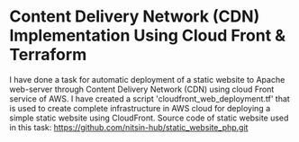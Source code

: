 # Content Delivery Network (CDN) Implementation Using Cloud Front & Terraform
I have done a task for automatic deployment of a static website to Apache web-server through Content Delivery Network (CDN) using cloud Front service of AWS. I have created a script 'cloudfront_web_deployment.tf' that is used to create complete infrastructure in AWS cloud for deploying a simple static website using CloudFront.
Source code of static website used in this task:  https://github.com/nitsin-hub/static_website_php.git
